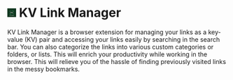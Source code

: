 # <img src="https://raw.githubusercontent.com/Md-Mahir-Asef/kv-link-manager-browser-extension/refs/heads/main/public/logo.png" alt="Logo" width="20"/> KV Link Manager
KV Link Manager is a browser extension for managing your links as a key-value (KV) pair and accessing your links easily by searching in the search bar. You can also categorize the links into various custom categories or folders, or lists. This will enrich your productivity while working in the browser. This will relieve you of the hassle of finding previously visited links in the messy bookmarks.